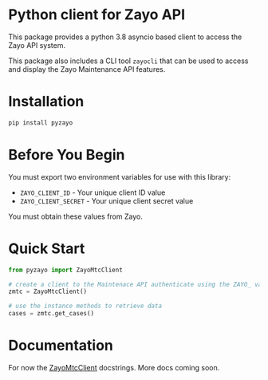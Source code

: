 # Python client for Zayo API

This package provides a python 3.8 asyncio based client to access the Zayo
API system.  

This package also includes a CLI tool `zayocli` that can be used to access and
display the Zayo Maintenance API features.

# Installation

```bash
pip install pyzayo
```

# Before You Begin

You must export two environment variables for use with this library:

  * `ZAYO_CLIENT_ID` - Your unique client ID value
  * `ZAYO_CLIENT_SECRET` - Your unique client secret value

You must obtain these values from Zayo.

# Quick Start

```python
from pyzayo import ZayoMtcClient

# create a client to the Maintenace API authenticate using the ZAYO_ variables
zmtc = ZayoMtcClient()

# use the instance methods to retrieve data
cases = zmtc.get_cases()
```

# Documentation

For now the [ZayoMtcClient](https://github.com/jeremyschulman/pyzayo/blob/master/pyzayo/mtc_client.py#L45) docstrings.  More docs coming soon.

